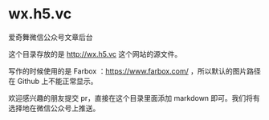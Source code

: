 # wx.h5.vc
爱奇舞微信公众号文章后台

这个目录存放的是 http://wx.h5.vc 这个网站的源文件。

写作的时候使用的是 Farbox ：https://www.farbox.com/ ，所以默认的图片路径在 Github 上不能正常显示。

欢迎感兴趣的朋友提交 pr，直接在这个目录里面添加 markdown 即可。我们将有选择地在微信公众号上推送。
